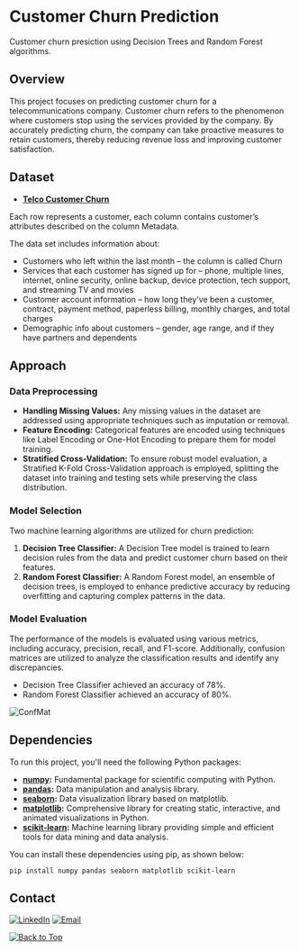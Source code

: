 # Customer Churn Prediction
Customer churn presiction using Decision Trees and Random Forest algorithms.

## Overview

This project focuses on predicting customer churn for a telecommunications company. Customer churn refers to the phenomenon where customers stop using the services provided by the company. By accurately predicting churn, the company can take proactive measures to retain customers, thereby reducing revenue loss and improving customer satisfaction.

## Dataset

- **[Telco Customer Churn](https://www.kaggle.com/datasets/blastchar/telco-customer-churn)**

Each row represents a customer, each column contains customer’s attributes described on the column Metadata.

The data set includes information about:

- Customers who left within the last month – the column is called Churn
- Services that each customer has signed up for – phone, multiple lines, internet, online security, online backup, device protection, tech support, and streaming TV and movies
- Customer account information – how long they’ve been a customer, contract, payment method, paperless billing, monthly charges, and total charges
- Demographic info about customers – gender, age range, and if they have partners and dependents  

## Approach

### Data Preprocessing

- **Handling Missing Values:** Any missing values in the dataset are addressed using appropriate techniques such as imputation or removal.
- **Feature Encoding:** Categorical features are encoded using techniques like Label Encoding or One-Hot Encoding to prepare them for model training.
- **Stratified Cross-Validation:** To ensure robust model evaluation, a Stratified K-Fold Cross-Validation approach is employed, splitting the dataset into training and testing sets while preserving the class distribution.

### Model Selection

Two machine learning algorithms are utilized for churn prediction:

1. **Decision Tree Classifier:** A Decision Tree model is trained to learn decision rules from the data and predict customer churn based on their features.
2. **Random Forest Classifier:** A Random Forest model, an ensemble of decision trees, is employed to enhance predictive accuracy by reducing overfitting and capturing complex patterns in the data.

### Model Evaluation

The performance of the models is evaluated using various metrics, including accuracy, precision, recall, and F1-score. Additionally, confusion matrices are utilized to analyze the classification results and identify any discrepancies.

- Decision Tree Classifier achieved an accuracy of 78%.
- Random Forest Classifier achieved an accuracy of 80%.

![ConfMat](https://github.com/UlianaEzubchik/Customer_Curn_Prediction/assets/88460922/80277634-55b6-4555-be9c-bf63bea2a3d6)

## Dependencies

To run this project, you'll need the following Python packages:

- **[numpy](https://numpy.org/):** Fundamental package for scientific computing with Python.
- **[pandas](https://pandas.pydata.org/):** Data manipulation and analysis library.
- **[seaborn](https://seaborn.pydata.org/):** Data visualization library based on matplotlib.
- **[matplotlib](https://matplotlib.org/):** Comprehensive library for creating static, interactive, and animated visualizations in Python.
- **[scikit-learn](https://scikit-learn.org/):** Machine learning library providing simple and efficient tools for data mining and data analysis.

You can install these dependencies using pip, as shown below:

```
pip install numpy pandas seaborn matplotlib scikit-learn
```

## Contact
[![LinkedIn](https://img.shields.io/badge/-LinkedIn-blue?style=flat-square&logo=Linkedin&logoColor=white&link=https://www.linkedin.com/in/ulyana-yezubchyk/)](https://www.linkedin.com/in/ulyana-yezubchyk/)
[![Email](https://img.shields.io/badge/Email-ulyaa.071@gmail.com-green.svg)](mailto:your_email@example.com)

[![Back to Top](https://img.shields.io/badge/-Back_to_Top-blue?style=flat-square)](#Customer-Churn-Prediction)

